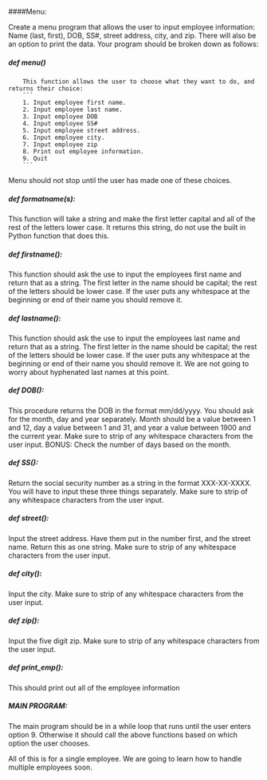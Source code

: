####Menu:

Create a menu program that allows the user to input employee information: Name (last, first),  DOB,  SS#, street address, 
city, and zip. There will also be an option to print the data. Your program should be broken down as follows:

##### def menu()

        This function allows the user to choose what they want to do, and returns their choice:
        ```
        1. Input employee first name.
        2. Input employee last name.
        3. Input employee DOB
        4. Input employee SS#
        5. Input employee street address.
        6. Input employee city.
        7. Input employee zip
        8. Print out employee information.
        9. Quit
        ```
        
Menu should not stop until the user has made one of these choices.

##### def formatname(s):
  
This function will take a string and make the first letter capital and all of the rest of the letters lower case. It 
returns this string, do not use the built in Python function that does this. 

##### def firstname():

This function should ask the use to input the employees first name and return that as a string. The first letter in the 
name should be capital; the rest of the letters should be lower case. If the user puts any whitespace at the beginning or
end of their name you should remove it.

##### def lastname():

This function should ask the use to input the employees last name and return that as a string. The first letter in the 
name should be capital; the rest of the letters should be lower case. If the user puts any whitespace at the beginning or 
end of their name you should remove it. We are not going to worry about hyphenated last names at this point.


##### def DOB():

This procedure returns the DOB in the format mm/dd/yyyy.  You should ask for the month, day and year separately. Month 
should be a value between 1 and 12, day a value between 1 and 31, and year a value between 1900 and the current year. 
Make sure to strip of any whitespace characters from the user input. BONUS: Check the number of days based on the month.

##### def SS():

Return the social security number as a string in the format XXX-XX-XXXX. You will have to input these three things 
separately. Make sure to strip of any whitespace characters from the user input.


##### def street():

Input the street address. Have them put in the number first, and the street name. Return this as one string.  Make sure 
to strip of any whitespace characters from the user input. 

##### def city():

Input the city. Make sure to strip of any whitespace characters from the user input.

##### def zip():

Input the five digit zip. Make sure to strip of any whitespace characters from the user input.

##### def print_emp():

This should print out all of the employee information 


##### MAIN PROGRAM:

The main program should be in a while loop that runs until the user enters option 9. Otherwise it should call the above functions based on which option the user chooses.




All of this is for a single employee. We are going to learn how to handle multiple employees soon.
